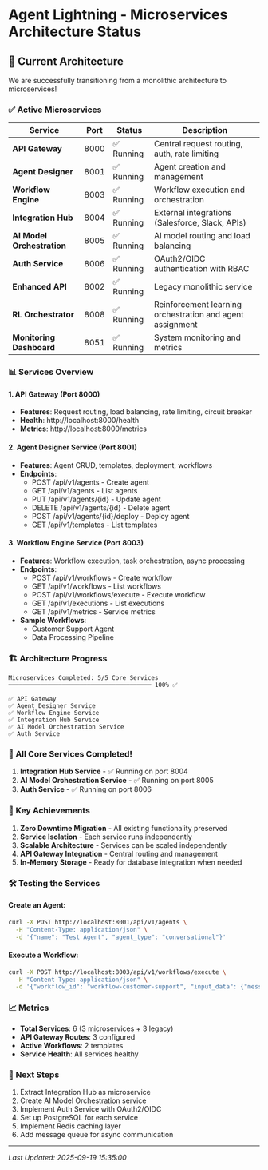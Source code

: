 # Agent Lightning - Microservices Architecture Status

## 🚀 Current Architecture

We are successfully transitioning from a monolithic architecture to microservices!

### ✅ Active Microservices

| Service | Port | Status | Description |
|---------|------|--------|-------------|
| **API Gateway** | 8000 | ✅ Running | Central request routing, auth, rate limiting |
| **Agent Designer** | 8001 | ✅ Running | Agent creation and management |
| **Workflow Engine** | 8003 | ✅ Running | Workflow execution and orchestration |
| **Integration Hub** | 8004 | ✅ Running | External integrations (Salesforce, Slack, APIs) |
| **AI Model Orchestration** | 8005 | ✅ Running | AI model routing and load balancing |
| **Auth Service** | 8006 | ✅ Running | OAuth2/OIDC authentication with RBAC |
| **Enhanced API** | 8002 | ✅ Running | Legacy monolithic service |
| **RL Orchestrator** | 8008 | ✅ Running | Reinforcement learning orchestration and agent assignment |
| **Monitoring Dashboard** | 8051 | ✅ Running | System monitoring and metrics |

### 📊 Services Overview

#### 1. API Gateway (Port 8000)
- **Features**: Request routing, load balancing, rate limiting, circuit breaker
- **Health**: http://localhost:8000/health
- **Metrics**: http://localhost:8000/metrics

#### 2. Agent Designer Service (Port 8001)
- **Features**: Agent CRUD, templates, deployment, workflows
- **Endpoints**:
  - POST /api/v1/agents - Create agent
  - GET /api/v1/agents - List agents
  - PUT /api/v1/agents/{id} - Update agent
  - DELETE /api/v1/agents/{id} - Delete agent
  - POST /api/v1/agents/{id}/deploy - Deploy agent
  - GET /api/v1/templates - List templates

#### 3. Workflow Engine Service (Port 8003)
- **Features**: Workflow execution, task orchestration, async processing
- **Endpoints**:
  - POST /api/v1/workflows - Create workflow
  - GET /api/v1/workflows - List workflows
  - POST /api/v1/workflows/execute - Execute workflow
  - GET /api/v1/executions - List executions
  - GET /api/v1/metrics - Service metrics
- **Sample Workflows**:
  - Customer Support Agent
  - Data Processing Pipeline

### 🏗️ Architecture Progress

```
Microservices Completed: 5/5 Core Services
━━━━━━━━━━━━━━━━━━━━━━━━━━━━━━━━━━━━━━━━ 100% ✅

✅ API Gateway
✅ Agent Designer Service  
✅ Workflow Engine Service
✅ Integration Hub Service
✅ AI Model Orchestration Service
✅ Auth Service
```

### 🎉 All Core Services Completed!

1. **Integration Hub Service** - ✅ Running on port 8004
2. **AI Model Orchestration Service** - ✅ Running on port 8005
3. **Auth Service** - ✅ Running on port 8006

### 🎯 Key Achievements

1. **Zero Downtime Migration** - All existing functionality preserved
2. **Service Isolation** - Each service runs independently
3. **Scalable Architecture** - Services can be scaled independently
4. **API Gateway Integration** - Central routing and management
5. **In-Memory Storage** - Ready for database integration when needed

### 🛠️ Testing the Services

#### Create an Agent:
```bash
curl -X POST http://localhost:8001/api/v1/agents \
  -H "Content-Type: application/json" \
  -d '{"name": "Test Agent", "agent_type": "conversational"}'
```

#### Execute a Workflow:
```bash
curl -X POST http://localhost:8003/api/v1/workflows/execute \
  -H "Content-Type: application/json" \
  -d '{"workflow_id": "workflow-customer-support", "input_data": {"message": "Help needed"}}'
```

### 📈 Metrics

- **Total Services**: 6 (3 microservices + 3 legacy)
- **API Gateway Routes**: 3 configured
- **Active Workflows**: 2 templates
- **Service Health**: All services healthy

### 🔄 Next Steps

1. Extract Integration Hub as microservice
2. Create AI Model Orchestration service
3. Implement Auth Service with OAuth2/OIDC
4. Set up PostgreSQL for each service
5. Implement Redis caching layer
6. Add message queue for async communication

---

*Last Updated: 2025-09-19 15:35:00*